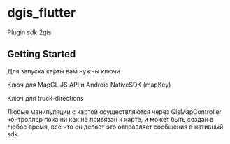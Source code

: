 # dgis_flutter

Plugin sdk 2gis

## Getting Started

Для запуска карты вам нужны ключи

Ключ для MapGL JS API и Android NativeSDK (mapKey)

Ключ для truck-directions

Любые манипуляции с картой осуществляются через GisMapController
контроллер пока ни как не привязан к карте, и может быть создан
в любое время, все что он делает это отправляет сообщения в нативный sdk.


